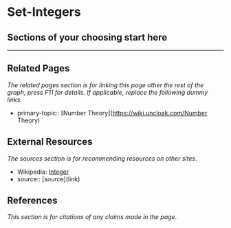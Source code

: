 # Set-Integers

## Sections of your choosing start here

---
## Related Pages
*The related pages section is for linking this page other the rest of the graph, press F11 for details. If applicable, replace the following dummy links.*
- primary-topic:: [Number Theory](https://wiki.uncloak.com/Number Theory)

## External Resources
*The sources section is for recommending resources on other sites*.
- Wikipedia: [Integer](https://en.wikipedia.org/wiki/Integer)
- source:: \[source\](link)

## References
*This section is for citations of any claims made in the page*.